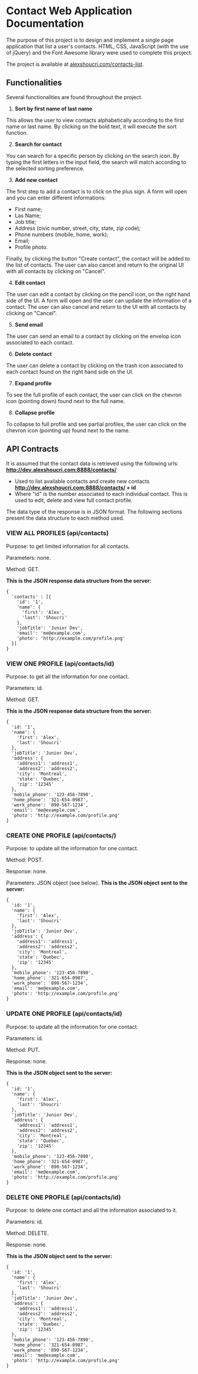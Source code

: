# Contact Web Application Documentation
The purpose of this project is to design and implement a single page application that list a user's contacts.
HTML, CSS, JavaScript (with the use of jQuery) and the Font Awesome library were used to complete this project.

The project is available at [alexshoucri.com/contacts-list](http://alexshoucri.com/contacts-list).

## Functionalities
Several functionalities are found throughout the project.

1. **Sort by first name of last name**

This allows the user to view contacts alphabetically according to the first name or last name. By clicking on the bold text, it will execute the sort function.

2. **Search for contact**

You can search for a specific person by clicking on the search icon. By typing the first letters in the input field, the search will match according to the selected sorting preference.

3. **Add new contact**

The first step to add a contact is to click on the plus sign. A form will open and you can enter different informations:
- First name;
- Las Name;
- Job title;
- Address (civic number, street, city, state, zip code);
- Phone numbers (mobile, home, work);
- Email;
- Profile photo.

Finally, by clicking the button "Create contact", the contact will be added to the list of contacts. The user can also cancel and return to the original UI with all contacts by clicking on "Cancel".

4. **Edit contact**

The user can edit a contact by clicking on the pencil icon, on the right hand side of the UI. A form will open and the user can update the information of a contact. The user can also cancel and return to the UI with all contacts by clicking on "Cancel".

5. **Send email**

The user can send an email to a contact by clicking on the envelop icon associated to each contact.

6. **Delete contact**

The user can delete a contact by clicking on the trash icon associated to each contact found on the right hand side on the UI.

7. **Expand profile**

To see the full profile of each contact, the user can click on the chevron icon (pointing down) found next to the full name.

8. **Collapse profile**

To collapse to full profile and see partial profiles, the user can click on the chevron icon (pointing up) found next to the name.

## API Contracts
It is assumed that the contact data is retrieved using the following urls:
**http://dev.alexshoucri.com:8888/contacts/**
- Used to list available contacts and create new contacts
**http://dev.alexshoucri.com:8888/contacts/ + id**
- Where "id" is the number associated to each individual contact. This is used to edit, delete and view full contact profile.

The data type of the response is in JSON format. The following sections present the data structure to each method used.

### VIEW ALL PROFILES (api/contacts)
Purpose: to get limited information for all contacts.

Parameters: none.

Method: GET.

**This is the JSON response data structure from the server:**
```
{
  'contacts' : [{
    'id': '1',
    'name': {
      'first': 'Alex',
      'last': 'Shoucri'
    },
    'jobTitle': 'Junior Dev',
    'email': 'me@example.com',
    'photo': 'http://example.com/profile.png'
  }]
}
```

### VIEW ONE PROFILE (api/contacts/id)
Purpose: to get all the information for one contact.

Parameters: id.

Method: GET.

**This is the JSON response data structure from the server:**
```
{
  'id: '1',
  'name': {
    'first': 'Alex',
    'last': 'Shoucri'
  },
  'jobTitle': 'Junior Dev',
  'address': {
    'address1': 'address1',
    'address2': 'address2',
    'city': 'Montreal',
    'state': 'Quebec',
    'zip': '12345'
  },
  'mobile_phone': '123-456-7890',
  'home_phone': '321-654-0987',
  'work_phone': '890-567-1234',
  'email': 'me@example.com',
  'photo': 'http://example.com/profile.png'
}
```

### CREATE ONE PROFILE (api/contacts/)
Purpose: to update all the information for one contact.

Method: POST.

Response: none.

Parameters: JSON object (see below).
**This is the JSON object sent to the server:**
```
{
  'id: '1',
  'name': {
    'first': 'Alex',
    'last': 'Shoucri'
  },
  'jobTitle': 'Junior Dev',
  'address': {
    'address1': 'address1',
    'address2': 'address2',
    'city': 'Montreal',
    'state': 'Quebec',
    'zip': '12345'
  },
  'mobile_phone': '123-456-7890',
  'home_phone': '321-654-0987',
  'work_phone': '890-567-1234',
  'email': 'me@example.com',
  'photo': 'http://example.com/profile.png'
}
```

### UPDATE ONE PROFILE (api/contacts/id)
Purpose: to update all the information for one contact.

Parameters: id.

Method: PUT.

Response: none.

**This is the JSON object sent to the server:**
```
{
  'id: '1',
  'name': {
    'first': 'Alex',
    'last': 'Shoucri'
  },
  'jobTitle': 'Junior Dev',
  'address': {
    'address1': 'address1',
    'address2': 'address2',
    'city': 'Montreal',
    'state': 'Quebec',
    'zip': '12345'
  },
  'mobile_phone': '123-456-7890',
  'home_phone': '321-654-0987',
  'work_phone': '890-567-1234',
  'email': 'me@example.com',
  'photo': 'http://example.com/profile.png'
}
```

### DELETE ONE PROFILE (api/contacts/id)
Purpose: to delete one contact and all the information associated to it.

Parameters: id.

Method: DELETE.

Response: none.

**This is the JSON object sent to the server:**
```
{
  'id: '1',
  'name': {
    'first': 'Alex',
    'last': 'Shoucri'
  },
  'jobTitle': 'Junior Dev',
  'address': {
    'address1': 'address1',
    'address2': 'address2',
    'city': 'Montreal',
    'state': 'Quebec',
    'zip': '12345'
  },
  'mobile_phone': '123-456-7890',
  'home_phone': '321-654-0987',
  'work_phone': '890-567-1234',
  'email': 'me@example.com',
  'photo': 'http://example.com/profile.png'
}
```
